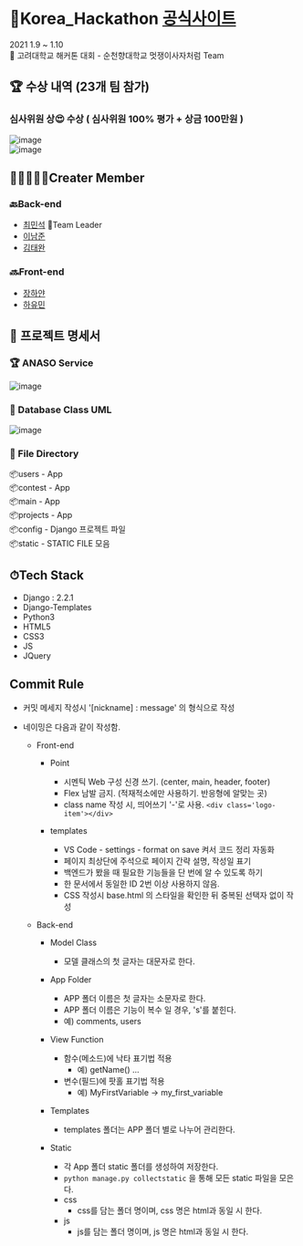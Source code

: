 # 🐯Korea_Hackathon [공식사이트](https://koreahacks.online/)
2021 1.9 ~ 1.10    
🐯 고려대학교 해커톤 대회 - 순천향대학교 멋쟁이사자처럼 Team  


## 🏆 수상 내역 (23개 팀 참가)

### 심사위원 상😍 수상 ( 심사위원 100% 평가 + 상금 100만원 ) 

![image](https://user-images.githubusercontent.com/60251579/104265631-612a6b00-54d1-11eb-92ef-2d69a2a1d3a7.png)  
![image](https://user-images.githubusercontent.com/60251579/104265278-8c608a80-54d0-11eb-8668-2a464728421b.png)  


## 👨‍👨‍👨‍👧‍👧Creater Member

### 🔙Back-end
- [최민석](https://github.com/minsgy) 🚩Team Leader  
- [이남준](https://github.com/ningpop)  
- [김태완](https://github.com/wwan13)  

### 🔜Front-end
- [장하얀](https://github.com/white-jang)  
- [하유민](https://github.com/qhahd78)  

## 📑 프로젝트 명세서  

### 🏆 ANASO Service  
![image](https://user-images.githubusercontent.com/60251579/104265697-8323ed80-54d1-11eb-93e0-14686e87ab22.png)  

### 📁 Database Class UML
![image](https://user-images.githubusercontent.com/60251579/104265839-d138f100-54d1-11eb-992f-3802ad7fbacf.png)  

### 📃 File Directory  
📦users - App  
📦contest - App  
📦main - App  
📦projects - App  
📦config - Django 프로젝트 파일  
📦static - STATIC FILE 모음  





## ⏱Tech Stack
- Django : 2.2.1  
- Django-Templates  
- Python3  
- HTML5  
- CSS3  
- JS  
- JQuery  


## Commit Rule

- 커밋 메세지 작성시 '[nickname] : message' 의 형식으로 작성  

- 네이밍은 다음과 같이 작성함.  

  - Front-end  
    - Point
      - 시멘틱 Web 구성 신경 쓰기. (center, main, header, footer)  
      - Flex 남발 금지. (적재적소에만 사용하기. 반응형에 알맞는 곳)  
      - class name 작성 시, 띄어쓰기 '-'로 사용. `<div class='logo-item'></div>`  
    
    - templates
      - VS Code - settings - format on save 켜서 코드 정리 자동화
      - 페이지 최상단에 주석으로 페이지 간략 설명, 작성일 표기
      - 백엔드가 봤을 때 필요한 기능들을 단 번에 알 수 있도록 하기
      - 한 문서에서 동일한 ID 2번 이상 사용하지 않음.
      - CSS 작성시 base.html 의 스타일을 확인한 뒤 중복된 선택자 없이 작성
      
  - Back-end
    - Model Class
      - 모델 클래스의 첫 글자는 대문자로 한다.

    - App Folder
      - APP 폴더 이름은 첫 글자는 소문자로 한다.
      - APP 폴더 이름은 기능이 복수 일 경우, 's'를 붙힌다.
      - 예) comments, users

    - View Function
      - 함수(메소드)에 낙타 표기법 적용
        - 예) getName() ...
      - 변수(필드)에 팟홀 표기법 적용
        - 예) MyFirstVariable -> my_first_variable

    - Templates
      - templates 폴더는 APP 폴더 별로 나누어 관리한다.

    - Static
      - 각 App 폴더 static 폴더를 생성하여 저장한다.
      - `python manage.py collectstatic` 을 통해 모든 static 파일을 모은다.
      - css
        - css를 담는 폴더 명이며, css 명은 html과 동일 시 한다.
      - js
        - js를 담는 폴더 명이며, js 명은 html과 동일 시 한다.
        
